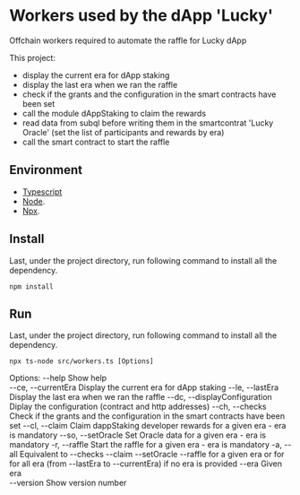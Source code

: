 # Workers used by the dApp 'Lucky'

Offchain workers required to automate the raffle for Lucky dApp

This project: 
- display the current era for dApp staking
- display the last era when we ran the raffle
- check if the grants and the configuration in the smart contracts have been set
- call the module dAppStaking to claim the rewards
- read data from subql before writing them in the smartcontrat 'Lucky Oracle' (set the list of participants and rewards by era)
- call the smart contract to start the raffle


## Environment

- [Typescript](https://www.typescriptlang.org/)
- [Node](https://nodejs.org/en/).
- [Npx](https://www.npmjs.com/package/npx/).

## Install 

Last, under the project directory, run following command to install all the dependency.

```
npm install
```

## Run

Last, under the project directory, run following command to install all the dependency.

```
npx ts-node src/workers.ts [Options]
```

Options:
      --help                        Show help                          
      --ce, --currentEra            Display the current era for dApp staking
      --le, --lastEra               Display the last era when we ran the raffle
      --dc, --displayConfiguration  Diplay the configuration (contract and http addresses)
      --ch, --checks                Check if the grants and the configuration in the smart contracts have been set
      --cl, --claim                 Claim dappStaking developer rewards for a given era - era is mandatory
      --so, --setOracle             Set Oracle data for a given era - era is mandatory
      -r, --raffle                  Start the raffle for a given era - era is mandatory
      -a, --all                     Equivalent to --checks --claim --setOracle --raffle for a given era 
                                       or for for all era (from --lastEra to --currentEra) if no era is provided
      --era                         Given era                           
      --version                     Show version number      